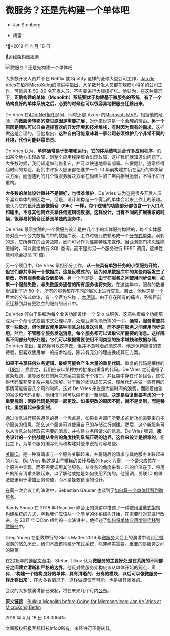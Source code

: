 # 微服务？还是先构建一个单体吧

- Jan Stenberg

- 杨雷

**2019 年 4 月 18 日

**[运维](https://www.infoq.cn/topic/operation)[架构](https://www.infoq.cn/topic/architecture)[微服务](https://www.infoq.cn/topic/microservice)



![微服务？还是先构建一个单体吧](https://static001.infoq.cn/resource/image/32/0b/32bae9791d95bca310384aa1b9b0880b.png?x-oss-process=image/crop,x_62,w_1374,h_773/resize,w_726,h_408)

大多数开发人员并不在 Netflix 或 Spotify 这样的全球大型公司工作，[Jan de Vries](https://twitter.com/jan_de_v)在[柏林MicroXchg的](http://microxchg.io/2019/index.html)演讲中[指出](http://microxchg.io/2019/index.html)，大多数开发人员都在规模小得多的公司工作，可能最多 50-80 名开发人员，不需要进行大规模扩张。他认为，在这种情况下，**正确构建的单体（Monolith）系统要优于构建基于微服务的系统**。**有了一个结构良好的单体系统之后，必要的时候也可以很容易地把服务迁移出来**。

De Vries 在[4DotNet](https://www.4dotnet.nl/)担任顾问，同时还是 Azure 的[Microsoft MVP](https://mvp.microsoft.com/en-us/PublicProfile/5003246)。根据他的经验，**向微服务转移的常见原因是需要扩展**，对他来说这是一个合理的理由。**另一个原因是团队可以自由选择喜欢的开发环境和技术堆栈，有时因为现有的需求**，这样做这是合理的。但他指出，**这种自由可能意味着一家公司必须维护几个非常不同的环境，代价可能非常昂贵**。

De Vries 认为，**单体通常易于部署和运行，它的体系结构适合许多应用程序**。假如某个地方出现故障，则整个应用程序都会出现故障，这样我们就知道出问题了。大多数时候，我们知道如何修复它，并可以快速地重新部署。它很健壮，通常经得起时间的考验，我们中许多人应该都在维护一个 10 年前构建并仍在运行的单体解决方案。而他遇到的几个微服务解决方案在构建后的三年内相当脆弱，不得不进行重构。

**大多数的单体设计得并不是很好，也很难维护**，De Vries 认为这是很多开发人员不喜欢单体的原因之一。但是，设计和构造一个得当的单体会带来工作上的乐趣。他认为它的**设计应该像筒仓（Silo）一样，每个逻辑的功能部分都包含一个入口点和输出，不与其他筒仓共享任何逻辑或数据。这样设计，当有不同的扩展需求的时候，很容易将筒仓迁移到单独的服务中**。



De Vries 最早接触的一个微服务设计是由几个小的实体服务构建的，每个实体服务对应一个公共数据库中的数据库表，工作时彼此依赖形成一个[分布式单体](https://www.infoq.com/news/2018/03/microservices-anti-patterns)。讽刺的是，它所存在的业务故障，反而可以作为性能特性来宣传。当业务部门抱怨性能缓慢时，可以直接执行 SQL 查询，而不是对另一个服务进行 REST 调用，这样性能可能会提高 10 倍。

另一个项目中，De Vries 承担部分工作，**从一些具有单独任务的小型服务开始，但它们都共享同一个数据库。这是反模式的，因为如果数据库中的某些内容发生了更改，所有服务都会受到影响**。另一个问题是，**由于在服务之间使用同步调用，如果一个服务失败，与失败服务通信的所有服务也将失败**。在这些年中，服务的数量增加到了近 50 个，所有的服务都在不同的层次上进行交互。因此，他称这是一个巨大的分布式单体，有一个官方名称： [大泥球](https://en.wikipedia.org/wiki/Big_ball_of_mud)。由于存在所有的痛点，系统目前正迁移到具有更独立的服务的设计中。



De Vries 倾向于系统为每个业务功能设计一个 Silo 或服务，这意味着每个功能都成为一个命令式或请求式处理程序，处理业务功能所需的一切。**通常，服务需要共享一些数据，但他建议使用某种消息总线发送消息，而不是在服务之间使用同步调用**。然后，**不管哪个服务发送消息，每个服务都可以读取它所需要的消息。这样隔离不同部分的好处是，它们可以根据需要使用不同类型的技术堆栈和数据存储**。De Vries 指出，虽然你可以这样做，但并不意味着必须这样。他是保持简洁的支持者，更喜欢使用单一的技术堆栈，除非有充分的理由换成其它方案。

**如果不共享任何业务逻辑，最终可能会产生大量的重复代码**。重复的代码是糟糕的（[DRY](https://en.wikipedia.org/wiki/Don't_repeat_yourself)），换言之，我们应该以某种方式抽象出重复的代码。De Vries 之前遵循了这条规则，这导致现在的解决方案包含数千个接口，并且类中存在许多组合，这使得代码库非常复杂并难以理解。对于新的团队成员来说，理解代码并做一些有用的事情可能需要几个月的时间。这对 De Vries 来说是大量时间的浪费，而随着抽象的减少和代码复制，他相信时间可以缩短到一至两周。**决定是否复制要考虑的一个重要规则：两段代码是否要一起更改。如果更改的原因不同，就不是复制，而是替代，虽然看起来像复制**。

通过消息进行服务通信的另一个优点是，如果业务部门所要求的新功能需要来自多个服务的信息，那么这个服务可以使用自己的存储进行创建。然后，这个新服务可以从消息总线读取它需要的消息，并构建业务所请求的信息。De Vries 强调，**服务设计的一个挑战是从业务的角度找到系统正确的边界，这样来设计是很难的**。相比之下，为单个服务编写代码和构建对他来说相对容易些。

[关联ID](https://www.enterpriseintegrationpatterns.com/patterns/messaging/CorrelationIdentifier.html)，是一种将请求与一个服务关联起来，并将随后的请求与其他服务关联起来的方法。De Vries 称这是由于糟糕的设计导致的 hack 方案，一个请求应该在一个服务中实现，而不需要调用其他服务。从业务的角度来看，它的价值在于，将用户的所有请求关联起来，以了解他或她是如何使用系统的。他强调，关联 ID 的做法应该用于增加业务价值，而不是挽救错误的设计。



在同一次会议上的演讲中，Sebastian Gauder 也谈到了[如何将一个单体迁移到微服务](https://www.infoq.com/news/2019/04/monolith-microservices-migration)。

Randy Shoup 在 2018 年 Reactive 峰会上的演讲中描述了一种使用[增量式架构构建系统的方式](https://www.infoq.com/news/2019/01/rearchitecture-system-success)，声称我们应该从一个简单的体系结构开始，在需要时对其进行改进。在 2017 年 QCon 纽约的一次演讲中，他描述了[如何将单体应用增量迁移到微服务](https://www.infoq.com/presentations/microservices-managing-data)中。

Greg Young 在伦敦举行的 Skills Matter 2016 年[微服务](https://www.infoq.com/news/2016/11/microservices-history)大会上的演讲中谈到[了微服务](https://www.infoq.com/news/2016/11/microservices-history)的[悠久历史，](https://www.infoq.com/news/2016/11/microservices-history)我们不应该构建分布式系统，除非确实需要，重要的是服务之间的隔离。

在[2015](https://www.infoq.com/news/2015/06/monolith-vs-microservices)年的[博客文章中](https://www.infoq.com/news/2015/06/monolith-vs-microservices)，Stefan Tilkov 认为**微服务的主要好处是在系统的不同部分之间建立清晰和严格的边界**。他反对微服务架构应该从单体开始的观点，声称，“**构建一个结构良好的单体，具有清晰的、分离的模块，以后可以像微服务一样迁移出来**”，在大多数情况下，这样做即使有可能，也是极其困难的。



会议的大多数演讲都已录制，将在未来几个月内[公布](https://www.youtube.com/channel/UCGCbB8TPtYMQmJwYVogcPjg)。



**原文链接**：[Build a Monolith before Going for Microservices: Jan de Vries at MicroXchg Berlin](https://www.infoq.com/news/2019/04/monolith-vs-microservices)



2019 年 4 月 18 日 08:006415

文章版权归极客邦科技InfoQ所有，未经许可不得转载。